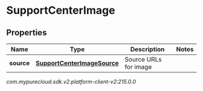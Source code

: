 # SupportCenterImage


## Properties

| Name | Type | Description | Notes |
| ------------ | ------------- | ------------- | ------------- |
| **source** | [**SupportCenterImageSource**](SupportCenterImageSource) | Source URLs for image |  |




_com.mypurecloud.sdk.v2:platform-client-v2:215.0.0_
